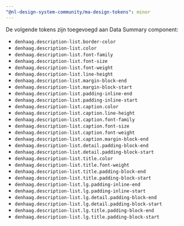 ```yaml
---
"@nl-design-system-community/ma-design-tokens": minor
---
```


De volgende tokens zijn toegevoegd aan Data Summary component:

- `denhaag.description-list.border-color`
- `denhaag.description-list.color`
- `denhaag.description-list.font-family`
- `denhaag.description-list.font-size`
- `denhaag.description-list.font-weight`
- `denhaag.description-list.line-height`
- `denhaag.description-list.margin-block-end`
- `denhaag.description-list.margin-block-start`
- `denhaag.description-list.padding-inline-end`
- `denhaag.description-list.padding-inline-start`
- `denhaag.description-list.caption.color`
- `denhaag.description-list.caption.line-height`
- `denhaag.description-list.caption.font-family`
- `denhaag.description-list.caption.font-size`
- `denhaag.description-list.caption.font-weight`
- `denhaag.description-list.caption.margin-block-end`
- `denhaag.description-list.detail.padding-block-end`
- `denhaag.description-list.detail.padding-block-start`
- `denhaag.description-list.title.color`
- `denhaag.description-list.title.font-weight`
- `denhaag.description-list.title.padding-block-end`
- `denhaag.description-list.title.padding-block-start`
- `denhaag.description-list.lg.padding-inline-end`
- `denhaag.description-list.lg.padding-inline-start`
- `denhaag.description-list.lg.detail.padding-block-end`
- `denhaag.description-list.lg.detail.padding-block-start`
- `denhaag.description-list.lg.title.padding-block-end`
- `denhaag.description-list.lg.title.padding-block-start`
